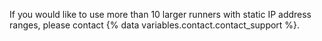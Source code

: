If you would like to use more than 10 larger runners with static IP address ranges, please contact {% data variables.contact.contact_support %}.
